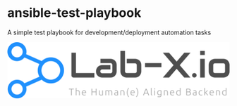 # ansible-test-playbook

A simple test playbook for development/deployment automation tasks

![Lab-X-Logo](img/logo.png)
